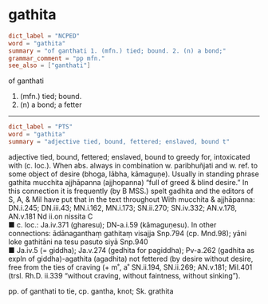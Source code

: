 # gathita

``` toml
dict_label = "NCPED"
word = "gathita"
summary = "of ganthati 1. (mfn.) tied; bound. 2. (n) a bond;"
grammar_comment = "pp mfn."
see_also = ["ganthati"]
```

of ganthati

1. (mfn.) tied; bound.
2. (n) a bond; a fetter

--------------------

``` toml
dict_label = "PTS"
word = "gathita"
summary = "adjective tied, bound, fettered; enslaved, bound t"
```

adjective tied, bound, fettered; enslaved, bound to greedy for, intoxicated with (c. loc.). When abs. always in combination w. paribhuñjati and w. ref. to some object of desire (bhoga, lābha, kāmaguṇe). Usually in standing phrase gathita mucchita ajjhāpanna (ajjhopanna) “full of greed & blind desire.” In this connection it is frequently (by B MSS.) spelt gadhita and the editors of S, A, & Mil have put that in the text throughout With mucchita & ajjhāpanna: DN.i.245; DN.iii.43; MN.i.162, MN.i.173; SN.ii.270; SN.iv.332; AN.v.178, AN.v.181 Nd ii.on nissita C  
■ c. loc.: Ja.iv.371 (gharesu); DN\-a.i.59 (kāmaguṇesu). In other connections: ādānaganthaṃ gathitaṃ visajja Snp.794 (cp. Mnd.98); yāni loke gathitāni na tesu pasuto siyā Snp.940  
■ Ja.iv.5 (= giddha); Ja.v.274 (gedhita for pagiddha); Pv\-a.262 (gadhita as expln of giddha)\-agathita (agadhita) not fettered (by desire without desire, free from the ties of craving (\+ m˚, a˚ SN.ii.194, SN.ii.269; AN.v.181; Mil.401 (trsl. Rh.D. ii.339 “without craving, without faintness, without sinking”).

pp. of ganthati to tie, cp. gantha, knot; Sk. grathita

